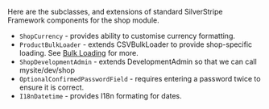 Here are the subclasses, and extensions of standard SilverStripe Framework components for the shop module.

 * `ShopCurrency` - provides ability to customise currency formatting.
 * `ProductBulkLoader` - extends CSVBulkLoader to provide shop-specific loading. See [Bulk Loading](../01_Getting_Set_Up/Bulk_Loading.md) for more.
 * `ShopDevelopmentAdmin` - extends DevelopmentAdmin so that we can call mysite/dev/shop
 * `OptionalConfirmedPasswordField` - requires entering a password twice to ensure it is correct.
 * `I18nDatetime` - provides I18n formating for dates.